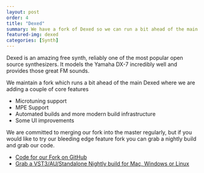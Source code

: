 ```yaml
---
layout: post
order: 4
title: "Dexed"
summary: We have a fork of Dexed so we can run a bit ahead of the main branch with features.
featured-img: dexed 
categories: [Synth]
---
```


Dexed is an amazing free synth, reliably one of the most popular open source synthesizers. It models the Yamaha DX-7 incredibly well and
provides those great FM sounds.

We maintain a fork which runs a bit ahead of the main Dexed where we are adding a couple of core features

* Microtuning support
* MPE Support
* Automated builds and more modern build infrastructure
* Some UI improvements

We are committed to merging our fork into the master regularly, but if you would like to try our bleeding edge feature fork
you can grab a nightly build and grab our code.

* [Code for our Fork on GitHub](https://github.com/surge-synthesizer/dexed.git)
* [Grab a VST3/AU/Standalone Nightly build for Mac, Windows or Linux](https://github.com/surge-synthesizer/dexed/releases/tag/Nightly)
